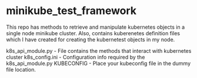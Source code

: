 # minikube_test_framework
This repo has methods to retrieve and manipulate kubernetes objects in a single node minikube cluster.
Also, contains kuberenetes definition files which I have created for creating the kubernetest objects in my node.

k8s_api_module.py - File contains the methods that interact with kubernetes cluster
k8s_config.ini - Configuration info required by the k8s_api_module.py
KUBECONFIG - Place your kubeconfig file in the dummy file location.
